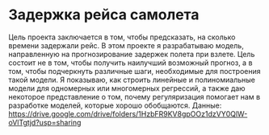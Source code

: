 # Задержка рейса самолета
Цель проекта заключается в том, чтобы предсказать, на сколько времени задержали рейс.
В этом проекте я разрабатываю модель, направленную на прогнозирование задержек полета при взлете. 
Цель состоит не в том, чтобы получить наилучший возможный прогноз, а в том, чтобы подчеркнуть различные шаги, необходимые для построения такой модели. 
Я показываю, как строить линейные и полиномиальные модели для одномерных или многомерных регрессий, а также даю некоторое представление о том, почему регуляризация помогает 
нам в разработке моделей, которые хорошо обобщаются.
Данные: https://drive.google.com/drive/folders/1HzbFR9KV8gpOOz1dzVY0QlW-oVlTgtjd?usp=sharing
